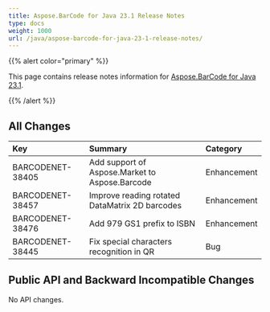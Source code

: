 ```yaml
---
title: Aspose.BarCode for Java 23.1 Release Notes
type: docs
weight: 1000
url: /java/aspose-barcode-for-java-23-1-release-notes/
---
```


{{% alert color="primary" %}}

This page contains release notes information for [Aspose.BarCode for Java 23.1](https://downloads.aspose.com/barcode/java/new-releases/aspose.barcode-for-java-23.1/).

{{% /alert %}}
## **All Changes**

|**Key**|**Summary**|**Category**|
| :- | :- | :- |
|BARCODENET-38405|Add support of Aspose.Market to Aspose.Barcode|Enhancement|
|BARCODENET-38457|Improve reading rotated DataMatrix 2D barcodes|Enhancement|
|BARCODENET-38476|Add 979 GS1 prefix to ISBN|Enhancement|
|BARCODENET-38445|Fix special characters recognition in QR|Bug|

## **Public API and Backward Incompatible Changes**
No API changes.